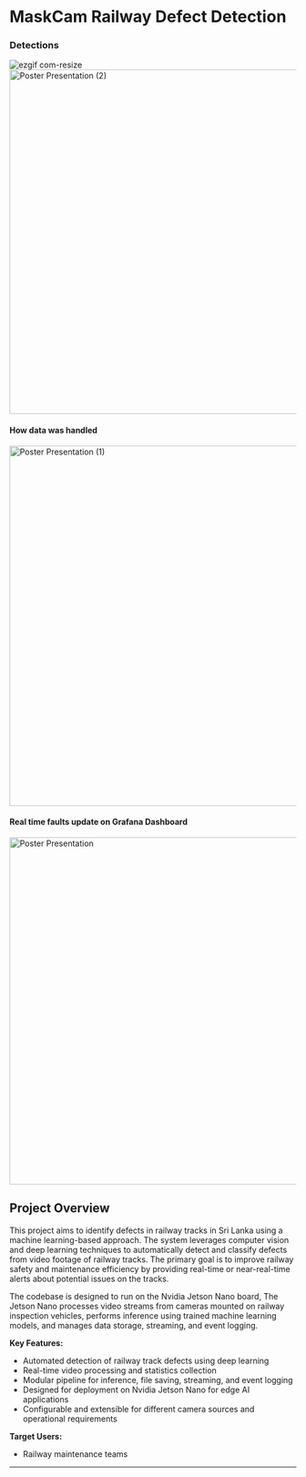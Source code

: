 # MaskCam Railway Defect Detection

### Detections
![ezgif com-resize](https://github.com/user-attachments/assets/9afd611d-be19-46ba-9ea3-87bcad98a0f2)
<img width="697" height="605" alt="Poster Presentation (2)" src="https://github.com/user-attachments/assets/a81e2d20-fae0-4f03-9566-ea9aa93493ed" />

#### How data was handled
<img width="945" height="633" alt="Poster Presentation (1)" src="https://github.com/user-attachments/assets/e34d9bc1-1b4f-4526-81b3-f0f8c5df03c6" />

#### Real time faults update on Grafana Dashboard
  <img width="1503" height="610" alt="Poster Presentation" src="https://github.com/user-attachments/assets/f159b797-ad57-47b5-a5c7-87e2945a1052" />


## Project Overview

This project aims to identify defects in railway tracks in Sri Lanka using a machine learning-based approach. The system leverages computer vision and deep learning techniques to automatically detect and classify defects from video footage of railway tracks. The primary goal is to improve railway safety and maintenance efficiency by providing real-time or near-real-time alerts about potential issues on the tracks.

The codebase is designed to run on the Nvidia Jetson Nano board,
The Jetson Nano processes video streams from cameras mounted on railway inspection vehicles, performs inference using trained machine learning models, and manages data storage, streaming, and event logging.

**Key Features:**
- Automated detection of railway track defects using deep learning
- Real-time video processing and statistics collection
- Modular pipeline for inference, file saving, streaming, and event logging
- Designed for deployment on Nvidia Jetson Nano for edge AI applications
- Configurable and extensible for different camera sources and operational requirements

**Target Users:**
- Railway maintenance teams

---
